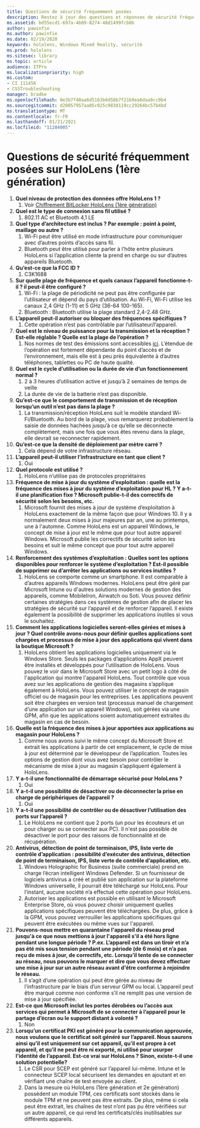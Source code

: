 ```yaml
---
title: Questions de sécurité fréquemment posées
description: Restez à jour des questions et réponses de sécurité fréquemment posées sur les appareils HoloLens de réalité mixte.
ms.assetid: bd55ecd1-697a-4b09-8274-48d1499fcb0b
author: pawinfie
ms.author: pawinfie
ms.date: 02/19/2020
keywords: hololens, Windows Mixed Reality, sécurité
ms.prod: hololens
ms.sitesec: library
ms.topic: article
audience: ITPro
ms.localizationpriority: high
ms.custom:
- CI 111456
- CSSTroubleshooting
manager: bradke
ms.openlocfilehash: 0e3b7f40aa6d5163b6d58b7f21b9ea6daa9cc9b4
ms.sourcegitcommit: d20057957aa05c025c9838119cc29264bc57b4bd
ms.translationtype: MT
ms.contentlocale: fr-FR
ms.lasthandoff: 01/21/2021
ms.locfileid: "11284005"
---
```

# Questions de sécurité fréquemment posées sur HoloLens (1ère génération)

1. **Quel niveau de protection des données offre HoloLens 1 ?**
    1. Voir [Chiffrement BitLocker HoloLens (1ère génération)](hololens1-encryption.md)
1. **Quel est le type de connexion sans fil utilisé ?**
    1. 802.11 AC et Bluetooth 4,1 LE
1. **Quel type d’architecture est inclus ?  Par exemple : point à point, maillage ou autre ?**
    1. Wi-Fi peut être utilisé en mode infrastructure pour communiquer avec d’autres points d’accès sans fil.
    1. Bluetooth peut être utilisé pour parler à l’hôte entre plusieurs HoloLens si l’application cliente la prend en charge ou sur d’autres appareils Bluetooth.
1. **Qu’est-ce que la FCC ID ?**
    1. C3K1688
1. **Sur quelle plage de fréquence et quels canaux l’appareil fonctionne-t-il ? il peut-il être configuré ?**
    1. Wi-Fi : la plage de périodicité ne peut pas être configurée par l’utilisateur et dépend du pays d’utilisation. Au Wi-Fi, Wi-Fi utilise les canaux 2,4 GHz (1-11) et 5 GHz (36-64 100-165).
    1. Bluetooth : Bluetooth utilise la plage standard 2,4-2.48 GHz.
1. **L’appareil peut-il autoriser ou bloquer des fréquences spécifiques ?**
    1. Cette opération n’est pas contrôlable par l’utilisateur/l’appareil.
1. **Quel est le niveau de puissance pour la transmission et la réception ? Est-elle réglable ? Quelle est la plage de l’opération ?**
    1. Nos normes de test des émissions sont accessibles [ici](https://fccid.io/C3K1688). L’étendue de l’opération est fortement dépendante du point d’accès et de l’environnement, mais elle est à peu près équivalente à d’autres téléphones, tablettes ou PC de haute qualité.
1. **Quel est le cycle d’utilisation ou la durée de vie d’un fonctionnement normal ?**
    1. 2 à 3 heures d’utilisation active et jusqu’à 2 semaines de temps de veille
    1. La durée de vie de la batterie n’est pas disponible.
1. **Qu’est-ce que le comportement de transmission et de réception lorsqu’un outil n’est pas dans la plage ?**
    1. La transmission/réception HoloLens suit le modèle standard Wi-Fi/Bluetooth. Au bord de la plage, vous remarquerez probablement la saisie de données hachées jusqu’à ce qu’elle se déconnecte complètement, mais une fois que vous êtes revenu dans la plage, elle devrait se reconnecter rapidement.
1. **Qu’est-ce que la densité de déploiement par mètre carré ?**
    1. Cela dépend de votre infrastructure réseau.
1. **L’appareil peut-il utiliser l’infrastructure en tant que client ?**
    1. Oui
1. **Quel protocole est utilisé ?**
    1. HoloLens n’utilise pas de protocoles propriétaires
1. **Fréquence de mise à jour du système d’exploitation : quelle est la fréquence des mises à jour du système d’exploitation pour HL ?  Y a-t-il une planification fixe ?  Microsoft publie-t-il des correctifs de sécurité selon les besoins, etc.**
    1. Microsoft fournit des mises à jour de système d’exploitation à HoloLens exactement de la même façon que pour Windows 10. Il y a normalement deux mises à jour majeures par an, une au printemps, une à l'automne. Comme HoloLens est un appareil Windows, le concept de mise à jour est le même que pour tout autre appareil Windows. Microsoft publie les correctifs de sécurité selon les besoins et suit le même concept que pour tout autre appareil Windows.
1. **Renforcement des systèmes d’exploitation : Quelles sont les options disponibles pour renforcer le système d’exploitation ?  Est-il possible de supprimer ou d’arrêter les applications ou services inutiles ?**
    1. HoloLens se comporte comme un smartphone. Il est comparable à d’autres appareils Windows modernes. HoloLens peut être géré par Microsoft Intune ou d'autres solutions modernes de gestion des appareils, comme MobileIron, Airwatch ou Soti. Vous pouvez définir certaines stratégies dans ces systèmes de gestion afin de placer les stratégies de sécurité sur l’appareil et de renforcer l’appareil. Il existe également la possibilité de supprimer les applications inutiles si vous le souhaitez.
1. **Comment les applications logicielles seront-elles gérées et mises à jour ? Quel contrôle avons-nous pour définir quelles applications sont chargées et processus de mise à jour des applications qui vivent dans la boutique Microsoft ?**
    1. HoloLens obtient les applications logicielles uniquement via le Windows Store. Seuls les packages d’applications AppX peuvent être installés et développés pour l’utilisation de HoloLens. Vous pouvez le voir dans le Microsoft Store avec un petit logo à côté de l'application qui montre l'appareil HoloLens. Tout contrôle que vous avez sur les applications de gestion des magasins s’applique également à HoloLens. Vous pouvez utiliser le concept de magasin officiel ou de magasin pour les entreprises. Les applications peuvent soit être chargées en version test (processus manuel de chargement d’une application sur un appareil Windows), soit gérées via une GPM, afin que les applications soient automatiquement extraites du magasin en cas de besoin.
1. **Quelle est la fréquence des mises à jour apportées aux applications au magasin pour HoloLens ?**
    1. Comme nous avons suivi le même concept du Microsoft Store et extrait les applications à partir de cet emplacement, le cycle de mise à jour est déterminé par le développeur de l’application. Toutes les options de gestion dont vous avez besoin pour contrôler le mécanisme de mise à jour au magasin s’appliquent également à HoloLens.
1. **Y a-t-il une fonctionnalité de démarrage sécurisé pour HoloLens ?**
    1. Oui
1. **Y a-t-il une possibilité de désactiver ou de déconnecter la prise en charge de périphériques de l’appareil ?**
    1. Oui
1. **Y a-t-il une possibilité de contrôler ou de désactiver l’utilisation des ports sur l’appareil ?**
    1. Le HoloLens ne contient que 2 ports (un pour les écouteurs et un pour charger ou se connecter aux PC). Il n'est pas possible de désactiver le port pour des raisons de fonctionnalité et de récupération.
1. **Antivirus, détection de point de terminaison, IPS, liste verte de contrôle d’application : possibilité d’exécuter des antivirus, détection de point de terminaison, IPS, liste verte de contrôle d’application, etc.**
    1. Windows Holographic for Business (suite commerciale) prend en charge l’écran intelligent Windows Defender. Si un fournisseur de logiciels antivirus a créé et publié son application sur la plateforme Windows universelle, il pourrait être téléchargé sur HoloLens. Pour l’instant, aucune société n’a effectué cette opération pour HoloLens.
    1. Autoriser les applications est possible en utilisant le Microsoft Enterprise Store, où vous pouvez choisir uniquement quelles applications spécifiques peuvent être téléchargées. De plus, grâce à la GPM, vous pouvez verrouiller les applications spécifiques qui peuvent être exécutées ou même vues sur l'appareil.
1. **Pouvons-nous mettre en quarantaine l'appareil du réseau prod jusqu'à ce que nous mettions à jour l'appareil s'il a été hors ligne pendant une longue période ?  P.ex. L’appareil est dans un tiroir et n’a pas été mis sous tension pendant une période (de 6 mois) et n’a pas reçu de mises à jour, de correctifs, etc.  Lorsqu’il tente de se connecter au réseau, nous pouvons le marquer et dire que vous devez effectuer une mise à jour sur un autre réseau avant d'être conforme à rejoindre le réseau.**
    1. Il s’agit d’une opération qui peut être gérée au niveau de l’infrastructure par le biais d’un serveur GPM ou local. L’appareil peut être marqué comme non conforme s’il ne remplit pas une version de mise à jour spécifiée.
1. **Est-ce que Microsoft inclut les portes dérobées ou l’accès aux services qui permet à Microsoft de se connecter à l’appareil pour le partage d’écran ou le support distant à volonté ?**
    1. Non
1. **Lorsqu’un certificat PKI est généré pour la communication approuvée, nous voulons que le certificat soit généré sur l’appareil. Nous saurons ainsi qu’il est uniquement sur cet appareil, qu’il est propre à cet appareil, et qu’il ne peut être ni exporté, ni utilisé pour usurper l’identité de l’appareil. Est-ce vrai sur HoloLens ? Sinon, existe-t-il une solution potentielle?**
    1. Le CSR pour SCEP est généré sur l’appareil lui-même. Intune et le connecteur SCEP local sécurisent les demandes en ajoutant et en vérifiant une chaîne de test envoyée au client.
    1. Dans la mesure où HoloLens (1ère génération et 2e génération) possèdent un module TPM, ces certificats sont stockés dans le module TPM et ne peuvent pas être extraits. De plus, même si cela peut être extrait, les chaînes de test n’ont pas pu être vérifiées sur un autre appareil, ce qui rend les certificats/clés inutilisables sur différents appareils.
